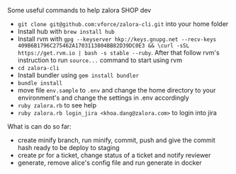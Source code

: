 Some useful commands to help zalora SHOP dev

* `git clone git@github.com:vforce/zalora-cli.git` into your home folder
* Install hub with `brew install hub`
* Install rvm with `gpg --keyserver hkp://keys.gnupg.net --recv-keys 409B6B1796C275462A1703113804BB82D39DC0E3 && \curl -sSL https://get.rvm.io | bash -s stable --ruby`. After that follow rvm's instruction to run `source...` command to start using rvm
* `cd zalora-cli`
* Install bundler using `gem install bundler`
* `bundle install`
* move file `env.sample` to `.env` and change the home directory to your environment's and change the settings in .env accordingly
* `ruby zalora.rb` to see help
* `ruby zalora.rb login_jira <khoa.dang@zalora.com>` to login into jira

What is can do so far:
* create minify branch, run minify, commit, push and give the commit hash ready to be deploy to staging
* create pr for a ticket, change status of a ticket and notify reviewer
* generate, remove alice's config file and run generate in docker
